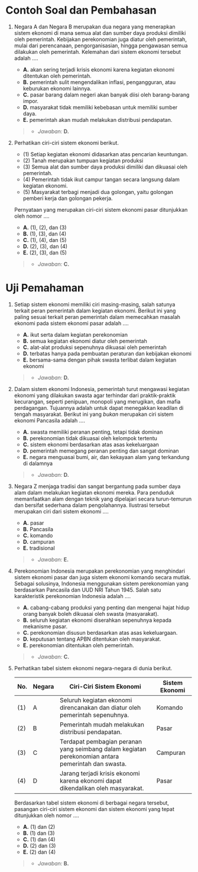 # Contoh Soal dan Pembahasan

1. Negara A dan Negara B merupakan dua negara yang menerapkan sistem ekonomi di mana semua alat dan sumber daya produksi dimiliki oleh pemerintah. Kebijakan perekonomian juga diatur oleh pemerintah, mulai dari perencanaan, pengorganisasian, hingga pengawasan semua dilakukan oleh pemerintah. Kelemahan dari sistem ekonomi tersebut adalah ....
	- **A.** akan sering terjadi krisis ekonomi karena kegiatan ekonomi ditentukan oleh pemerintah. 
	- **B.** pemerintah sulit mengendalikan inflasi, pengangguran, atau keburukan ekonomi lainnya.
	- **C.** pasar barang dalam negeri akan banyak diisi oleh barang-barang impor.
	- **D.** masyarakat tidak memiliki kebebasan untuk memiliki sumber daya.
	- **E.** pemerintah akan mudah melakukan distribusi pendapatan.
	> - *Jawaban:* **D.**
2. Perhatikan ciri-ciri sistem ekonomi berikut.
	- (1) Setiap kegiatan ekonomi didasarkan atas pencarian keuntungan.
	- (2) Tanah merupakan tumpuan kegiatan produksi
	- (3) Semua alat dan sumber daya produksi dimiliki dan dikuasai oleh pemerintah.
	- (4) Pemerintah tidak ikut campur tangan secara langsung dalam kegiatan ekonomi.
	- (5) Masyarakat terbagi menjadi dua golongan, yaitu golongan pemberi kerja dan golongan pekerja.
	
	Pernyataan yang merupakan ciri-ciri sistem ekonomi pasar ditunjukkan oleh nomor ....
	- **A.** (1), (2), dan (3)
	- **B.** (1), (3), dan (4)
	- **C.** (1), (4), dan (5)
	- **D.** (2), (3), dan (4)
	- **E.** (2), (3), dan (5)
	> - *Jawaban:* **C.**

# Uji Pemahaman

1. Setiap sistem ekonomi memiliki ciri masing-masing, salah satunya terkait peran pemerintah dalam kegiatan ekonomi. Berikut ini yang paling sesuai terkait peran pemerintah dalam memecahkan masalah ekonomi pada sistem ekonomi pasar adalah ....
	- **A.** ikut serta dalam kegiatan perekonomian
	- **B.** semua kegiatan ekonomi diatur oleh pemerintah
	- **C.** alat-alat produksi sepenuhnya dikuasai oleh pemerintah
	- **D.** terbatas hanya pada pembuatan peraturan dan kebijakan ekonomi
	- **E.** bersama-sama dengan pihak swasta terlibat dalam kegiatan ekonomi
	> - *Jawaban:* **D.**
2. Dalam sistem ekonomi Indonesia, pemerintah turut mengawasi kegiatan ekonomi yang dilakukan swasta agar terhindar dari praktik-praktik kecurangan, seperti penipuan, monopoli yang merugikan, dan mafia perdagangan. Tujuannya adalah untuk dapat menegakkan keadilan di tengah masyarakat. Berikut ini yang *bukan* merupakan ciri sistem ekonomi Pancasila adalah ....
	- **A.** swasta memiliki peranan penting, tetapi tidak dominan
	- **B.** perekonomian tidak dikuasai oleh kelompok tertentu
	- **C.** sistem ekonomi berdasarkan atas asas kekeluargaan
	- **D.** pemerintah memegang peranan penting dan sangat dominan
	- **E.** negara menguasai bumi, air, dan kekayaan alam yang terkandung di dalamnya
	> - *Jawaban:* **D.**
3. Negara Z menjaga tradisi dan sangat bergantung pada sumber daya alam dalam melakukan kegiatan ekonomi mereka. Para penduduk memanfaatkan alam dengan teknik yang dipelajari secara turun-temurun dan bersifat sederhana dalam pengolahannya. Ilustrasi tersebut merupakan ciri dari sistem ekonomi ....
	- **A.** pasar
	- **B.** Pancasila
	- **C.** komando
	- **D.** campuran
	- **E.** tradisional
	> - *Jawaban:* **E.**
4. Perekonomian Indonesia merupakan perekonomian yang menghindari sistem ekonomi pasar dan juga sistem ekonomi komando secara mutlak. Sebagai solusinya, Indonesia menggunakan sistem perekonomian yang berdasarkan Pancasila dan UUD NRI Tahun 1945. Salah satu karakteristik perekonomian Indonesia adalah ....
	- **A.** cabang-cabang produksi yang penting dan mengenai hajat hidup orang banyak boleh dikuasai oleh swasta (masyarakat).
	- **B.** seluruh kegiatan ekonomi diserahkan sepenuhnya kepada mekanisme pasar.
	- **C.** perekonomian disusun berdasarkan atas asas kekeluargaan.
	- **D.** keputusan tentang APBN ditentukan oleh masyarakat.
	- **E.** perekonomian ditentukan oleh pemerintah.
	> - *Jawaban:* **C.**
5. Perhatikan tabel sistem ekonomi negara-negara di dunia berikut.
	
	| No. | Negara | Ciri-Ciri Sistem Ekonomi                                                                           | Sistem Ekonomi |
	| --- | ------ | -------------------------------------------------------------------------------------------------- | -------------- |
	| (1) | A      | Seluruh kegiatan ekonomi direncanakan dan diatur oleh pemerintah sepenuhnya.                       | Komando        |
	| (2) | B      | Pemerintah mudah melakukan distribusi pendapatan.                                                  | Pasar          |
	| (3) | C      | Terdapat pembagian peranan yang seimbang dalam kegiatan perekonomian antara pemerintah dan swasta. | Campuran       |
	| (4) | D      | Jarang terjadi krisis ekonomi karena ekonomi dapat dikendalikan oleh masyarakat.                   | Pasar          |
	
	Berdasarkan tabel sistem ekonomi di berbagai negara tersebut, pasangan ciri-ciri sistem ekonomi dan sistem ekonomi yang tepat ditunjukkan oleh nomor ....
	- **A.** (1) dan (2)
	- **B.** (1) dan (3)
	- **C.** (1) dan (4)
	- **D.** (2) dan (3)
	- **E.** (2) dan (4)
	> - *Jawaban:* **B.**